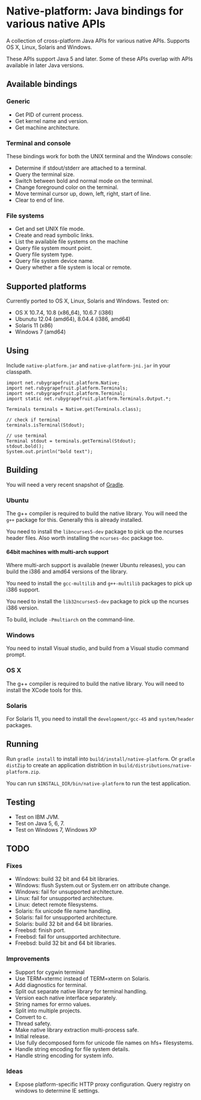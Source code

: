
# Native-platform: Java bindings for various native APIs

A collection of cross-platform Java APIs for various native APIs. Supports OS X, Linux, Solaris and Windows.

These APIs support Java 5 and later. Some of these APIs overlap with APIs available in later Java versions.

## Available bindings

### Generic

* Get PID of current process.
* Get kernel name and version.
* Get machine architecture.

### Terminal and console

These bindings work for both the UNIX terminal and the Windows console:

* Determine if stdout/stderr are attached to a terminal.
* Query the terminal size.
* Switch between bold and normal mode on the terminal.
* Change foreground color on the terminal.
* Move terminal cursor up, down, left, right, start of line.
* Clear to end of line.

### File systems

* Get and set UNIX file mode.
* Create and read symbolic links.
* List the available file systems on the machine
* Query file system mount point.
* Query file system type.
* Query file system device name.
* Query whether a file system is local or remote.

## Supported platforms

Currently ported to OS X, Linux, Solaris and Windows. Tested on:

* OS X 10.7.4, 10.8 (x86_64), 10.6.7 (i386)
* Ubunutu 12.04 (amd64), 8.04.4 (i386, amd64)
* Solaris 11 (x86)
* Windows 7 (amd64)

## Using

Include `native-platform.jar` and `native-platform-jni.jar` in your classpath.

    import net.rubygrapefruit.platform.Native;
    import net.rubygrapefruit.platform.Terminals;
    import net.rubygrapefruit.platform.Terminal;
    import static net.rubygrapefruit.platform.Terminals.Output.*;

    Terminals terminals = Native.get(Terminals.class);

    // check if terminal
    terminals.isTerminal(Stdout);

    // use terminal
    Terminal stdout = terminals.getTerminal(Stdout);
    stdout.bold();
    System.out.println("bold text");


## Building

You will need a very recent snapshot of [Gradle](http://www.gradle.org/).

### Ubuntu

The g++ compiler is required to build the native library. You will need the `g++` package for this. Generally this is already installed.

You need to install the `libncurses5-dev` package to pick up the ncurses header files. Also worth installing the `ncurses-doc` package too.

#### 64bit machines with multi-arch support

Where multi-arch support is available (newer Ubuntu releases), you can build the i386 and amd64 versions of the library.

You need to install the `gcc-multilib` and `g++-multilib` packages to pick up i386 support.

You need to install the `lib32ncurses5-dev` package to pick up the ncurses i386 version.

To build, include `-Pmultiarch` on the command-line.

### Windows

You need to install Visual studio, and build from a Visual studio command prompt.

### OS X

The g++ compiler is required to build the native library. You will need to install the XCode tools for this.

### Solaris

For Solaris 11, you need to install the `development/gcc-45` and `system/header` packages.

## Running

Run `gradle install` to install into `build/install/native-platform`. Or `gradle distZip` to create an application distribtion
in `build/distributions/native-platform.zip`.

You can run `$INSTALL_DIR/bin/native-platform` to run the test application.

## Testing

* Test on IBM JVM.
* Test on Java 5, 6, 7.
* Test on Windows 7, Windows XP

## TODO

### Fixes

* Windows: build 32 bit and 64 bit libraries.
* Windows: flush System.out or System.err on attribute change.
* Windows: fail for unsupported architecture.
* Linux: fail for unsupported architecture.
* Linux: detect remote filesystems.
* Solaris: fix unicode file name handling.
* Solaris: fail for unsupported architecture.
* Solaris: build 32 bit and 64 bit libraries.
* Freebsd: finish port.
* Freebsd: fail for unsupported architecture.
* Freebsd: build 32 bit and 64 bit libraries.

### Improvements

* Support for cygwin terminal
* Use TERM=xtermc instead of TERM=xterm on Solaris.
* Add diagnostics for terminal.
* Split out separate native library for terminal handling.
* Version each native interface separately.
* String names for errno values.
* Split into multiple projects.
* Convert to c.
* Thread safety.
* Make native library extraction multi-process safe.
* Initial release.
* Use fully decomposed form for unicode file names on hfs+ filesystems.
* Handle string encoding for file system details.
* Handle string encoding for system info.

### Ideas

* Expose platform-specific HTTP proxy configuration. Query registry on windows to determine IE settings.
